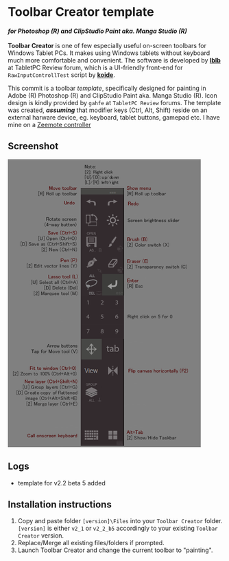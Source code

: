 # Toolbar Creator template 
***for Photoshop (R) and ClipStudio Paint aka. Manga Studio (R)***<br><br>
**Toolbar Creator** is one of few especially useful on-screen toolbars for Windows Tablet PCs. It makes using Windows tablets without keyboard much more comfortable and convenient. The software is developed by [**lblb**](http://forum.tabletpcreview.com/threads/toolbar-creator-v-2-2-beta-available-for-download.63014/) at TabletPC Review forum, which is a UI-friendly front-end for `RawInputControllTest` script by [**koide**](http://39kasen.sakura.ne.jp/rawinputcontroltest/).

This commit is a toolbar *template*, specifically designed for painting in Adobe (R) Photoshop (R) and ClipStudio Paint aka. Manga Studio (R). Icon design is kindly provided by `gahfe` at `TabletPC Review` forums. The template was created, ***assuming*** that modifier keys (Ctrl, Alt, Shift) reside on an external harware device, eg. keyboard, tablet buttons, gamepad etc. I have mine on a [Zeemote controller](http://i.imgur.com/Z8ivi4l)

## Screenshot
![Screenshot](v2_2_b5/v2_2_b5.png)
## Logs
-  template for v2.2 beta 5 added

## Installation instructions
1. Copy and paste folder `[version]\Files` into your `Toolbar Creator` folder. 
`[version]` is either `v2_1` or `v2_2_b5` accordingly to your existing `Toolbar Creator` version.
2. Replace/Merge all existing files/folders if prompted.
3. Launch Toolbar Creator and change the current toolbar to "painting".


